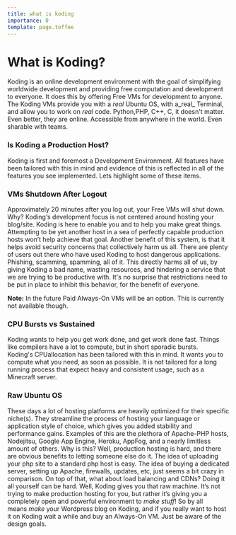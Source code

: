 ```yaml
---
title: what is koding
importance: 0
template: page.toffee
---
```


# What is Koding?

Koding is an online development environment with the goal of simplifying worldwide development and providing free computation and development to everyone. It does this by offering Free VMs for development to anyone. The Koding VMs provide you with a _real_ Ubuntu OS, with a_real_ Terminal, and allow you to work on _real_ code. Python,PHP, C++, C, it doesn't matter. Even better, they are online. Accessible from anywhere in the world. Even sharable with teams.

### Is Koding a Production Host?

Koding is first and foremost a Development Environment. All features have been tailored with this in mind and evidence of this is reflected in all of the features you see implemented. Lets highlight some of these items.

### VMs Shutdown After Logout

Approximately 20 minutes after you log out, your Free VMs will shut down. Why? Koding‘s development focus is not centered around hosting your blog/site. Koding is here to enable you and to help you make great things. Attempting to be yet another host in a sea of perfectly capable production hosts won’t help achieve that goal. Another benefit of this system, is that it helps avoid security concerns that collectively harm us all. There are plenty of users out there who have used Koding to host dangerous applications. Phishing, scamming, spamming, all of it. This directly harms all of us, by giving Koding a bad name, wasting resources, and hindering a service that we are trying to be productive with. It's no surprise that restrictions need to be put in place to inhibit this behavior, for the benefit of everyone.

**Note:** In the future Paid Always-On VMs will be an option. This is currently not available though.

### CPU Bursts vs Sustained

Koding wants to help you get work done, and get work done fast. Things like compilers have a lot to compute, but in short sporadic bursts. Koding's CPUallocation has been tailored with this in mind. It wants you to compute what you need, as soon as possible. It is not tailored for a long running process that expect heavy and consistent usage, such as a Minecraft server.

### Raw Ubuntu OS

These days a lot of hosting platforms are heavily optimized for their specific niche(s). They streamline the process of hosting your language or application style of choice, which gives you added stability and performance gains. Examples of this are the plethora of Apache-PHP hosts, Nodejitsu, Google App Engine, Heroku, AppFog, and a nearly limitless amount of others. Why is this? Well, production hosting is hard, and there are obvious benefits to letting someone else do it. The idea of uploading your php site to a standard php host is easy. The idea of buying a dedicated server, setting up Apache, firewalls, updates, etc, just seems a bit crazy in comparison. On top of that, what about load balancing and CDNs? Doing it all yourself can be hard. Well, Koding gives you that raw machine. It‘s not trying to make production hosting for you, but rather it’s giving you a completely open and powerful environment to _make stuff_! So by all means _make_ your Wordpress blog on Koding, and if you really want to host it on Koding wait a while and buy an Always-On VM. Just be aware of the design goals.
